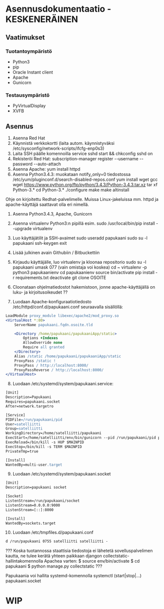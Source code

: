 ﻿# Asennusdokumentaatio - KESKENERÄINEN

## Vaatimukset

### Tuotantoympäristö

- Python3
- pip
- Oracle Instant client
- Apache
- Gunicorn

### Testausympäristö

- PyVirtualDisplay
- XVFB

## Asennus

1. Asenna Red Hat
2. Käynnistä verkkokortti (laita autom. käynnistyväksi /etc/sysconfig/network-scripts/ifcfg-enp0s3)
3. Laita SSH päälle komennoilla service sshd start && chkconfig sshd on
4. Rekisteröi Red Hat: subscription-manager register --username <username> --password <password> --auto-attach
5. Asenna Apache: yum install httpd
6. Asenna Python3.4.3: 
	muokataan notify_only=0 tiedostossa /etc/yum/pluginconf.d/search-disabled-repos.conf
	yum install wget gcc
	wget https://www.python.org/ftp/python/3.4.3/Python-3.4.3.tar.xz
	tar xf Python-3.* 
	cd Python-3.*
	./configure
	make
	make altinstall

Ohje on kirjoitettu Redhat-palvelimelle. Muissa Linux-jakeluissa mm. httpd ja apache-käyttäjä saattavat olla eri nimellä.

1. Asenna Python3.4.3, Apache, Gunicorn
2. Asenna virtualenv Python3:n pipillä esim.
	sudo /usr/local/bin/pip install --upgrade virtualenv
3. Luo käyttäjätilit ja SSH-avaimet
	sudo useradd papukaani
	sudo su -l papukaani
	ssh-keygen
	exit
4. Lisää julkinen avain Githubiin / Bitbuckettiin
5. Kirjaudu käyttäjälle, luo virtualenv ja kloonaa repositorio
	sudo su -l papukaani
	umask 077 (vain omistaja voi koskea)
	cd ~
	virtualenv -p python3 papukaanienv
	cd papukaanienv
	source bin/activate
	pip install -r requirements.txt
	deactivate
	git clone OSOITE

6. Cloonataan ohjelmatiedostot hakemistoon, jonne apache-käyttäjällä on luku- ja kirjoitusoikeudet ??
7. Luodaan Apache-konfiguraatiotiedosto /etc/httpd/conf.d/papukaani.conf seuraavalla sisällöllä:
```apache
LoadModule proxy_module libexec/apache2/mod_proxy.so
<VirtualHost *:80>
	ServerName papukaani.fqdn.osoite.tld

	<Directory /home/papukaani/papukaaniApp/static>
	    Options +Indexes
	    AllowOverride none
	    Require all granted
	</Directory>
	Alias /static /home/papukaani/papukaaniApp/static
	ProxyPass /static !
	ProxyPass / http://localhost:8000/
	ProxyPassReverse / http://localhost:8000/
</VirtualHost>
```

8. Luodaan /etc/systemd/system/papukaani.service:
```apache
[Unit]
Description=Papukaani
Requires=papukaani.socket
After=network.targetro

[Service]
PIDFile=/run/papukaani/pid
User=satelliitti
Group=satelliitti
WorkingDirectory=/home/satelliitti/papukaani
ExecStart=/home/satelliitti/env/bin/gunicorn --pid /run/papukaani/pid papukaani.wsgi
ExecReload=/bin/kill -s HUP $MAINPID
ExecStop=/bin/kill -s TERM $MAINPID
PrivateTmp=true

[Install]
WantedBy=multi-user.target
```
9. Luodaan /etc/systemd/system/papukaani.socket
```apache
[Unit]
Description=papukaani socket

[Socket]
ListenStream=/run/papukaani/socket
ListenStream=0.0.0.0:9000
ListenStream=[::]:8000

[Install]
WantedBy=sockets.target
```
10. Luodaan /etc/tmpfiles.d/papukaani.conf
```apache
d /run/papukaani 0755 satelliitti satelliitti -
```

???
Koska tuotannossa staattisia tiedostoja ei lähetetä sovelluspalvelimen kautta, ne tulee kerätä yhteen paikkaan djangon collectstatic-hallintakomennolla Apachea varten:
$ source env/bin/activate
$ cd papukaani
$ python manage.py collectstatic
???


Papukaania voi hallita systemd-komennolla systemctl
(start|stop|...) papukaani.socket

# WIP
